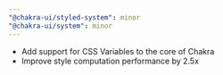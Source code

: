 ```yaml
---
"@chakra-ui/styled-system": minor
"@chakra-ui/system": minor
---
```


- Add support for CSS Variables to the core of Chakra
- Improve style computation performance by 2.5x
